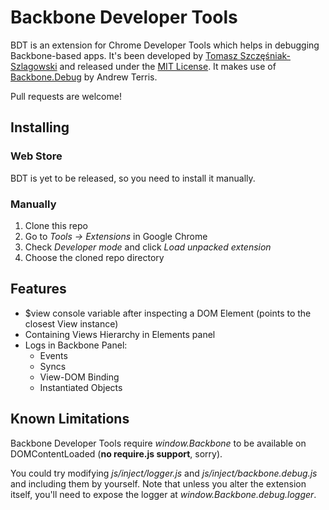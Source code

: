 Backbone Developer Tools
========================

BDT is an extension for Chrome Developer Tools which helps in debugging Backbone-based apps.
It's been developed by [Tomasz Szczęśniak-Szlagowski][1] and released under the [MIT License][2].
It makes use of [Backbone.Debug][3] by Andrew Terris.

Pull requests are welcome!

Installing
----------

### Web Store

BDT is yet to be released, so you need to install it manually.

### Manually

1. Clone this repo
2. Go to *Tools -> Extensions* in Google Chrome
3. Check *Developer mode* and click *Load unpacked extension*
4. Choose the cloned repo directory

Features
--------

* $view console variable after inspecting a DOM Element (points to the closest View instance)
* Containing Views Hierarchy in Elements panel
* Logs in Backbone Panel:
  * Events
  * Syncs
  * View-DOM Binding
  * Instantiated Objects

Known Limitations
-----------------

Backbone Developer Tools require *window.Backbone* to be available on DOMContentLoaded (<strong>no require.js support</strong>, sorry).

You could try modifying *js/inject/logger.js* and *js/inject/backbone.debug.js* and including them by yourself.
Note that unless you alter the extension itself, you'll need to expose the logger at *window.Backbone.debug.logger*.


[1]: http://github.com/spect88
[2]: http://www.opensource.org/licenses/MIT
[3]: http://github.com/aterris/backbone.debug
